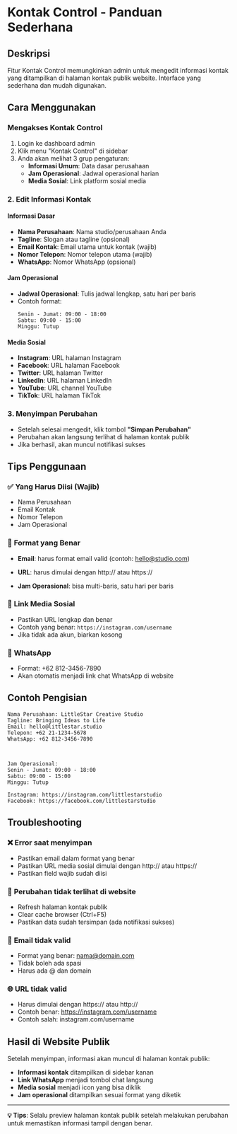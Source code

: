 # Kontak Control - Panduan Sederhana

## Deskripsi
Fitur Kontak Control memungkinkan admin untuk mengedit informasi kontak yang ditampilkan di halaman kontak publik website. Interface yang sederhana dan mudah digunakan.

## Cara Menggunakan

### Mengakses Kontak Control
1. Login ke dashboard admin
2. Klik menu "Kontak Control" di sidebar
3. Anda akan melihat 3 grup pengaturan:
   - **Informasi Umum**: Data dasar perusahaan
   - **Jam Operasional**: Jadwal operasional harian
   - **Media Sosial**: Link platform sosial media

### 2. Edit Informasi Kontak

#### **Informasi Dasar**
- **Nama Perusahaan**: Nama studio/perusahaan Anda
- **Tagline**: Slogan atau tagline (opsional)
- **Email Kontak**: Email utama untuk kontak (wajib)
- **Nomor Telepon**: Nomor telepon utama (wajib)
- **WhatsApp**: Nomor WhatsApp (opsional)



#### **Jam Operasional**
- **Jadwal Operasional**: Tulis jadwal lengkap, satu hari per baris
- Contoh format:
  ```
  Senin - Jumat: 09:00 - 18:00
  Sabtu: 09:00 - 15:00
  Minggu: Tutup
  ```

#### **Media Sosial**
- **Instagram**: URL halaman Instagram
- **Facebook**: URL halaman Facebook
- **Twitter**: URL halaman Twitter
- **LinkedIn**: URL halaman LinkedIn
- **YouTube**: URL channel YouTube
- **TikTok**: URL halaman TikTok

### 3. Menyimpan Perubahan
- Setelah selesai mengedit, klik tombol **"Simpan Perubahan"**
- Perubahan akan langsung terlihat di halaman kontak publik
- Jika berhasil, akan muncul notifikasi sukses

## Tips Penggunaan

### ✅ **Yang Harus Diisi (Wajib)**
- Nama Perusahaan
- Email Kontak
- Nomor Telepon
- Jam Operasional

### 📝 **Format yang Benar**
- **Email**: harus format email valid (contoh: hello@studio.com)
- **URL**: harus dimulai dengan http:// atau https://

- **Jam Operasional**: bisa multi-baris, satu hari per baris

### 🔗 **Link Media Sosial**
- Pastikan URL lengkap dan benar
- Contoh yang benar: `https://instagram.com/username`
- Jika tidak ada akun, biarkan kosong

### 📱 **WhatsApp**
- Format: +62 812-3456-7890
- Akan otomatis menjadi link chat WhatsApp di website

## Contoh Pengisian

```
Nama Perusahaan: LittleStar Creative Studio
Tagline: Bringing Ideas to Life
Email: hello@littlestar.studio
Telepon: +62 21-1234-5678
WhatsApp: +62 812-3456-7890



Jam Operasional:
Senin - Jumat: 09:00 - 18:00
Sabtu: 09:00 - 15:00
Minggu: Tutup

Instagram: https://instagram.com/littlestarstudio
Facebook: https://facebook.com/littlestarstudio
```

## Troubleshooting

### ❌ **Error saat menyimpan**
- Pastikan email dalam format yang benar
- Pastikan URL media sosial dimulai dengan http:// atau https://
- Pastikan field wajib sudah diisi

### 🔄 **Perubahan tidak terlihat di website**
- Refresh halaman kontak publik
- Clear cache browser (Ctrl+F5)
- Pastikan data sudah tersimpan (ada notifikasi sukses)

### 📧 **Email tidak valid**
- Format yang benar: nama@domain.com
- Tidak boleh ada spasi
- Harus ada @ dan domain

### 🌐 **URL tidak valid**
- Harus dimulai dengan https:// atau http://
- Contoh benar: https://instagram.com/username
- Contoh salah: instagram.com/username

## Hasil di Website Publik

Setelah menyimpan, informasi akan muncul di halaman kontak publik:
- **Informasi kontak** ditampilkan di sidebar kanan
- **Link WhatsApp** menjadi tombol chat langsung
- **Media sosial** menjadi icon yang bisa diklik
- **Jam operasional** ditampilkan sesuai format yang diketik

---

**💡 Tips**: Selalu preview halaman kontak publik setelah melakukan perubahan untuk memastikan informasi tampil dengan benar.
